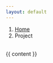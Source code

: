 ```yaml
---
layout: default
---
```


<section class="mt-4 mb-5">
	<div class="container">
		<nav aria-label="breadcrumb">
			<ol class="breadcrumb">
				<li class="breadcrumb-item"><a href="/">Home</a></li>
				<li class="breadcrumb-item active" aria-current="page">Project</li>
			</ol>
		</nav>
		<br>
		{{ content }}
	</div>
</section>